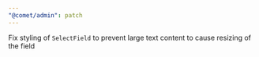 ```yaml
---
"@comet/admin": patch
---
```


Fix styling of `SelectField` to prevent large text content to cause resizing of the field
